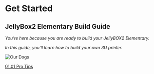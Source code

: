# Get Started

## JellyBox2 Elementary Build Guide


_You’re here because you are ready to build your JellyBOX2 Elementary._

_In this guide, you’ll learn how to build your own 3D printer._

![Our Dogs](/Our-Dogs.jpg)


[01.01 Pro Tips](01.01.Pro+Tips.md ':include')

<span></span>
